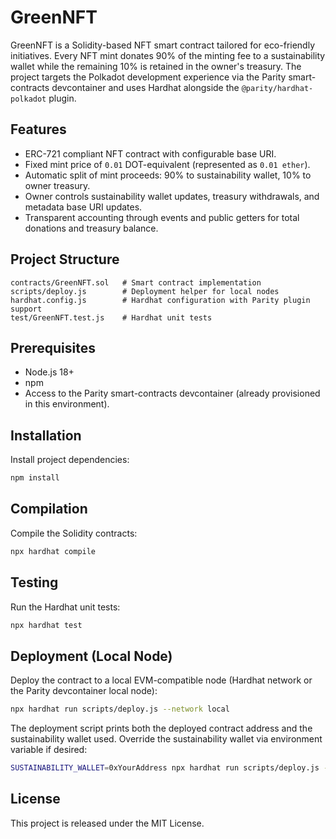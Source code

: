 # GreenNFT

GreenNFT is a Solidity-based NFT smart contract tailored for eco-friendly initiatives. Every NFT mint donates 90% of the minting fee to a sustainability wallet while the remaining 10% is retained in the owner's treasury. The project targets the Polkadot development experience via the Parity smart-contracts devcontainer and uses Hardhat alongside the `@parity/hardhat-polkadot` plugin.

## Features
- ERC-721 compliant NFT contract with configurable base URI.
- Fixed mint price of `0.01` DOT-equivalent (represented as `0.01 ether`).
- Automatic split of mint proceeds: 90% to sustainability wallet, 10% to owner treasury.
- Owner controls sustainability wallet updates, treasury withdrawals, and metadata base URI updates.
- Transparent accounting through events and public getters for total donations and treasury balance.

## Project Structure
```
contracts/GreenNFT.sol   # Smart contract implementation
scripts/deploy.js        # Deployment helper for local nodes
hardhat.config.js        # Hardhat configuration with Parity plugin support
test/GreenNFT.test.js    # Hardhat unit tests
```

## Prerequisites
- Node.js 18+
- npm
- Access to the Parity smart-contracts devcontainer (already provisioned in this environment).

## Installation
Install project dependencies:
```bash
npm install
```

## Compilation
Compile the Solidity contracts:
```bash
npx hardhat compile
```

## Testing
Run the Hardhat unit tests:
```bash
npx hardhat test
```

## Deployment (Local Node)
Deploy the contract to a local EVM-compatible node (Hardhat network or the Parity devcontainer local node):
```bash
npx hardhat run scripts/deploy.js --network local
```

The deployment script prints both the deployed contract address and the sustainability wallet used. Override the sustainability wallet via environment variable if desired:
```bash
SUSTAINABILITY_WALLET=0xYourAddress npx hardhat run scripts/deploy.js --network local
```

## License
This project is released under the MIT License.
